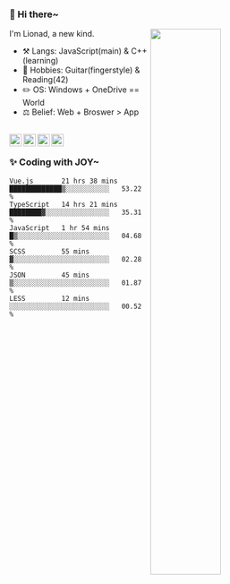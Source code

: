 ### 👋 Hi there~

[<img align="right" width="50%" src="https://github-readme-stats.vercel.app/api?username=Lionad-Morotar&show_icons=true">](https://metrics.lecoq.io/Lionad-Morotar?template=classic)

I'm Lionad, a new kind.

- ⚒️ Langs: JavaScript(main) & C++(learning)
- 🎨 Hobbies: Guitar(fingerstyle) & Reading(42)
- ✏️ OS: Windows + OneDrive == World
- ⚖️ Belief: Web + Broswer > App

<br />

<a href="https://www.lionad.art">
  <img align="left" alt="lionad-art" width="22px" src="https://cdn.jsdelivr.net/npm/simple-icons@3.1.0/icons/wordpress.svg" />
</a>
<a href="#1806234223">
  <img align="left" alt="1806234223" width="22px" src="https://cdn.jsdelivr.net/npm/simple-icons@3.1.0/icons/tencentqq.svg" />
</a>
<a href="https://www.zhihu.com/people/Lionad">
  <img align="left" alt="132yse" width="22px" src="https://cdn.jsdelivr.net/npm/simple-icons@3.1.0/icons/zhihu.svg" />
</a>
<a href="https://github.com/Lionad-Morotar">
  <img align="left" alt="yisar" width="22px" src="https://cdn.jsdelivr.net/npm/simple-icons@3.1.0/icons/github.svg" />
</a>

<br />

### ✨ Coding with JOY~

<!--START_SECTION:waka-->

```text
Vue.js       21 hrs 38 mins  █████████████▒░░░░░░░░░░░   53.22 %
TypeScript   14 hrs 21 mins  ████████▓░░░░░░░░░░░░░░░░   35.31 %
JavaScript   1 hr 54 mins    █▒░░░░░░░░░░░░░░░░░░░░░░░   04.68 %
SCSS         55 mins         ▓░░░░░░░░░░░░░░░░░░░░░░░░   02.28 %
JSON         45 mins         ▒░░░░░░░░░░░░░░░░░░░░░░░░   01.87 %
LESS         12 mins         ░░░░░░░░░░░░░░░░░░░░░░░░░   00.52 %
```

<!--END_SECTION:waka-->
